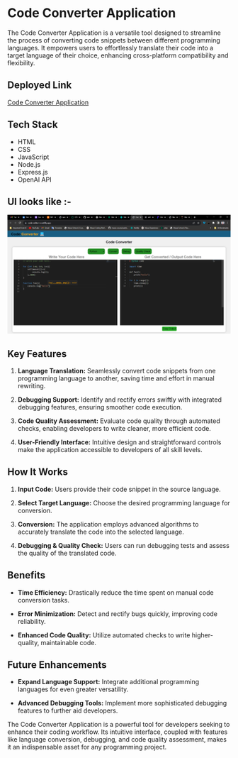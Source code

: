 
# Code Converter Application

The Code Converter Application is a versatile tool designed to streamline the process of converting code snippets between different programming languages. It empowers users to effortlessly translate their code into a target language of their choice, enhancing cross-platform compatibility and flexibility.

## Deployed Link
[Code Converter Application](https://code-editor-sr.netlify.app/)

## Tech Stack
- HTML
- CSS
- JavaScript
- Node.js
- Express.js
- OpenAI API

## UI looks like :-

![img](https://github.com/sampatil98/code-converter-OpenAI/blob/main/Frontend/img/Screenshot%202023-09-26%20144507.png)


## Key Features

1. **Language Translation:** Seamlessly convert code snippets from one programming language to another, saving time and effort in manual rewriting.

2. **Debugging Support:** Identify and rectify errors swiftly with integrated debugging features, ensuring smoother code execution.

3. **Code Quality Assessment:** Evaluate code quality through automated checks, enabling developers to write cleaner, more efficient code.

4. **User-Friendly Interface:** Intuitive design and straightforward controls make the application accessible to developers of all skill levels.

## How It Works

1. **Input Code:** Users provide their code snippet in the source language.

2. **Select Target Language:** Choose the desired programming language for conversion.

3. **Conversion:** The application employs advanced algorithms to accurately translate the code into the selected language.

4. **Debugging & Quality Check:** Users can run debugging tests and assess the quality of the translated code.

## Benefits

- **Time Efficiency:** Drastically reduce the time spent on manual code conversion tasks.

- **Error Minimization:** Detect and rectify bugs quickly, improving code reliability.

- **Enhanced Code Quality:** Utilize automated checks to write higher-quality, maintainable code.

## Future Enhancements

- **Expand Language Support:** Integrate additional programming languages for even greater versatility.

- **Advanced Debugging Tools:** Implement more sophisticated debugging features to further aid developers.





 The Code Converter Application is a powerful tool for developers seeking to enhance their coding workflow. Its intuitive interface, coupled with features like language conversion, debugging, and code quality assessment, makes it an indispensable asset for any programming project.



